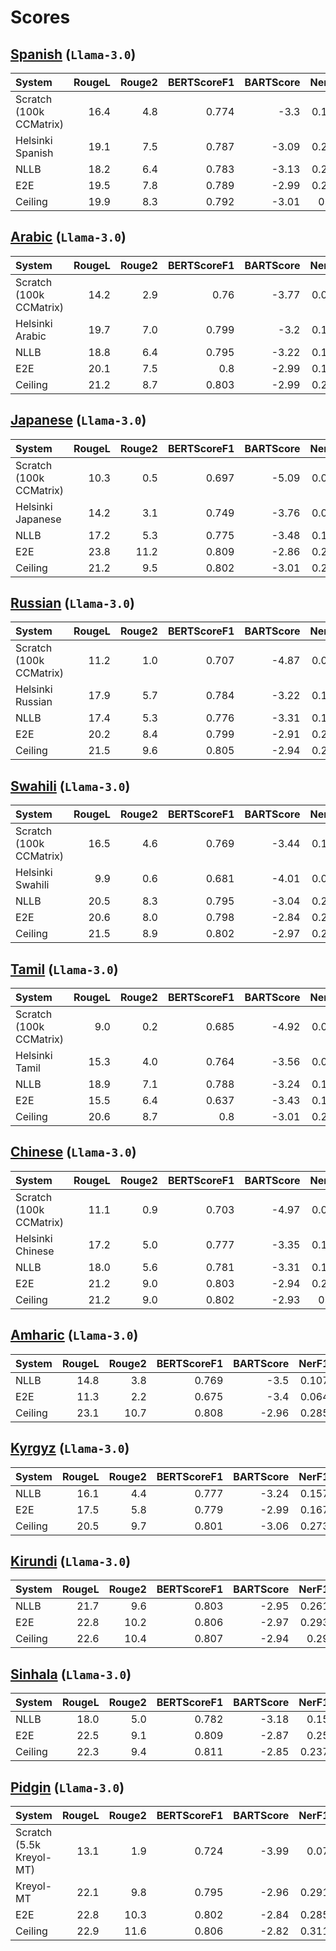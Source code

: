 # Scores

## [Spanish](../single_outs/combined_lang_reports/es.jsonl) (`Llama-3.0`)

| System                   | RougeL | Rouge2 | BERTScoreF1 | BARTScore | NerF1 | BLEU(CrossSum) |
| :----------------        | ------: | ------: | -----------: | --------: | -----: | --------------: |
| Scratch (100k CCMatrix)  | 16.4  | 4.8  | 0.774  | -3.3  | 0.161  | 7.7  |
| Helsinki Spanish        | 19.1  | 7.5  | 0.787  | -3.09  | 0.217  | 22.3  |
| NLLB    | 18.2  | 6.4  | 0.783  | -3.13  | 0.215  | 24.3  |
| E2E  | 19.5  | 7.8  | 0.789  | -2.99  | 0.217  | NA  |
| Ceiling | 19.9  | 8.3  | 0.792  | -3.01  | 0.26  | NA  |

## [Arabic](../single_outs/combined_lang_reports/ar.jsonl) (`Llama-3.0`)

| System                   | RougeL | Rouge2 | BERTScoreF1 | BARTScore | NerF1 | BLEU(CrossSum) |
| :----------------        | ------: | ------: | -----------: | --------: | -----: | --------------: |
| Scratch (100k CCMatrix)  | 14.2  | 2.9  | 0.76  | -3.77  | 0.071  | 3.8  |
| Helsinki Arabic        | 19.7  | 7.0  | 0.799  | -3.2  | 0.178  | 15.7  |
| NLLB    | 18.8  | 6.4  | 0.795  | -3.22  | 0.182  | 20.8  |
| E2E  | 20.1  | 7.5  | 0.8  | -2.99  | 0.199  | NA  |
| Ceiling | 21.2  | 8.7  | 0.803  | -2.99  | 0.257  | NA  |

## [Japanese](../single_outs/combined_lang_reports/ja.jsonl) (`Llama-3.0`)

| System                   | RougeL | Rouge2 | BERTScoreF1 | BARTScore | NerF1 | BLEU(CrossSum) |
| :----------------        | ------: | ------: | -----------: | --------: | -----: | --------------: |
| Scratch (100k CCMatrix)  | 10.3  | 0.5  | 0.697  | -5.09  | 0.011  | 0.4  |
| Helsinki Japanese        | 14.2  | 3.1  | 0.749  | -3.76  | 0.074  | 7.0  |
| NLLB    | 17.2  | 5.3  | 0.775  | -3.48  | 0.164  | 10.7  |
| E2E  | 23.8  | 11.2  | 0.809  | -2.86  | 0.238  | NA  |
| Ceiling | 21.2  | 9.5  | 0.802  | -3.01  | 0.276  | NA  |

## [Russian](../single_outs/combined_lang_reports/ru.jsonl) (`Llama-3.0`)

| System                   | RougeL | Rouge2 | BERTScoreF1 | BARTScore | NerF1 | BLEU(CrossSum) |
| :----------------        | ------: | ------: | -----------: | --------: | -----: | --------------: |
| Scratch (100k CCMatrix)  | 11.2  | 1.0  | 0.707  | -4.87  | 0.027  | 4.5  |
| Helsinki Russian        | 17.9  | 5.7  | 0.784  | -3.22  | 0.166  | 12.8  |
| NLLB    | 17.4  | 5.3  | 0.776  | -3.31  | 0.154  | 17.4  |
| E2E  | 20.2  | 8.4  | 0.799  | -2.91  | 0.208  | NA  |
| Ceiling | 21.5  | 9.6  | 0.805  | -2.94  | 0.256  | NA  |

## [Swahili](../single_outs/combined_lang_reports/sw.jsonl) (`Llama-3.0`)

| System                   | RougeL | Rouge2 | BERTScoreF1 | BARTScore | NerF1 | BLEU(CrossSum) |
| :----------------        | ------: | ------: | -----------: | --------: | -----: | --------------: |
| Scratch (100k CCMatrix)  | 16.5  | 4.6  | 0.769  | -3.44  | 0.149  | 6.8  |
| Helsinki Swahili        | 9.9  | 0.6  | 0.681  | -4.01  | 0.029  | 0.1  |
| NLLB    | 20.5  | 8.3  | 0.795  | -3.04  | 0.222  | 26.8  |
| E2E  | 20.6  | 8.0  | 0.798  | -2.84  | 0.235  | NA  |
| Ceiling | 21.5  | 8.9  | 0.802  | -2.97  | 0.273  | NA  |

## [Tamil](../single_outs/combined_lang_reports/ta.jsonl) (`Llama-3.0`)

| System                   | RougeL | Rouge2 | BERTScoreF1 | BARTScore | NerF1 | BLEU(CrossSum) |
| :----------------        | ------: | ------: | -----------: | --------: | -----: | --------------: |
| Scratch (100k CCMatrix)  | 9.0  | 0.2  | 0.685  | -4.92  | 0.003  | 0.0  |
| Helsinki Tamil        | 15.3  | 4.0  | 0.764  | -3.56  | 0.076  | 5.2  |
| NLLB    | 18.9  | 7.1  | 0.788  | -3.24  | 0.184  | 18.3  |
| E2E  | 15.5  | 6.4  | 0.637  | -3.43  | 0.175  | NA  |
| Ceiling | 20.6  | 8.7  | 0.8  | -3.01  | 0.279  | NA  |

## [Chinese](../single_outs/combined_lang_reports/zh.jsonl) (`Llama-3.0`)

| System                   | RougeL | Rouge2 | BERTScoreF1 | BARTScore | NerF1 | BLEU(CrossSum) |
| :----------------        | ------: | ------: | -----------: | --------: | -----: | --------------: |
| Scratch (100k CCMatrix)  | 11.1  | 0.9  | 0.703  | -4.97  | 0.012  | 2.3  |
| Helsinki Chinese        | 17.2  | 5.0  | 0.777  | -3.35  | 0.143  | 11.0  |
| NLLB    | 18.0  | 5.6  | 0.781  | -3.31  | 0.152  | 14.5  |
| E2E  | 21.2  | 9.0  | 0.803  | -2.94  | 0.214  | NA  |
| Ceiling | 21.2  | 9.0  | 0.802  | -2.93  | 0.26  | NA  |

## [Amharic](../single_outs/combined_lang_reports/am.jsonl) (`Llama-3.0`)

| System                   | RougeL | Rouge2 | BERTScoreF1 | BARTScore | NerF1 | BLEU(CrossSum) |
| :----------------        | ------: | ------: | -----------: | --------: | -----: | --------------: |
| NLLB  | 14.8  | 3.8  | 0.769  | -3.5  | 0.107  | 14.6  |
| E2E        | 11.3  | 2.2  | 0.675  | -3.4  | 0.064  | NA  |
| Ceiling | 23.1  | 10.7  | 0.808  | -2.96  | 0.285  | NA  |

## [Kyrgyz](../single_outs/combined_lang_reports/ky.jsonl) (`Llama-3.0`)

| System                   | RougeL | Rouge2 | BERTScoreF1 | BARTScore | NerF1 | BLEU(CrossSum) |
| :----------------        | ------: | ------: | -----------: | --------: | -----: | --------------: |
| NLLB  | 16.1  | 4.4  | 0.777  | -3.24  | 0.157  | 10.8  |
| E2E        | 17.5  | 5.8  | 0.779  | -2.99  | 0.167  | NA  |
| Ceiling | 20.5  | 9.7  | 0.801  | -3.06  | 0.273  | NA  |

## [Kirundi](../single_outs/combined_lang_reports/rn.jsonl) (`Llama-3.0`)

| System                   | RougeL | Rouge2 | BERTScoreF1 | BARTScore | NerF1 | BLEU(CrossSum) |
| :----------------        | ------: | ------: | -----------: | --------: | -----: | --------------: |
| NLLB  | 21.7  | 9.6  | 0.803  | -2.95  | 0.261  | 23.0  |
| E2E        | 22.8  | 10.2  | 0.806  | -2.97  | 0.293  | NA  |
| Ceiling | 22.6  | 10.4  | 0.807  | -2.94  | 0.29  | NA  |

## [Sinhala](../single_outs/combined_lang_reports/si.jsonl) (`Llama-3.0`)

| System                   | RougeL | Rouge2 | BERTScoreF1 | BARTScore | NerF1 | BLEU(CrossSum) |
| :----------------        | ------: | ------: | -----------: | --------: | -----: | --------------: |
| NLLB  | 18.0  | 5.0  | 0.782  | -3.18  | 0.15  | 14.9  |
| E2E        | 22.5  | 9.1  | 0.809  | -2.87  | 0.25  | NA  |
| Ceiling | 22.3  | 9.4  | 0.811  | -2.85  | 0.237  | NA  |

## [Pidgin](../single_outs/combined_lang_reports/pcm.jsonl) (`Llama-3.0`)

| System                   | RougeL | Rouge2 | BERTScoreF1 | BARTScore | NerF1 | BLEU(CrossSum) |
| :----------------        | ------: | ------: | -----------: | --------: | -----: | --------------: |
| Scratch (5.5k Kreyol-MT)  | 13.1  | 1.9  | 0.724  | -3.99  | 0.07  | 5.0  |
| Kreyol-MT        | 22.1  | 9.8  | 0.795  | -2.96  | 0.291  | 18.4  |
| E2E    | 22.8  | 10.3  | 0.802  | -2.84  | 0.285  | NA  |
| Ceiling  | 22.9  | 11.6  | 0.806  | -2.82  | 0.311  | NA  |

